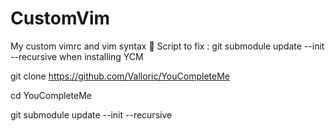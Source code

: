 # CustomVim
My custom vimrc and vim syntax
 Script to fix : git submodule update --init --recursive when installing YCM

git clone https://github.com/Valloric/YouCompleteMe

cd YouCompleteMe

git submodule update --init --recursive
